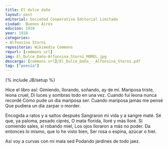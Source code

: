 ```yaml
---
title: El dulce daño
layout: post
editorial: Sociedad Cooperativa Editorial Limitada
ciudad:  Buenos Aires
edicion: 1918
year: 1918
categories: 
- Alfonsina Storni
repositorio: Wikimedia Commons
repurl: [commons url]
img: El_Dulce_Daño-Alfonsina_Storni_MOREL.jpg
descarga: [commons url]/El_Dulce_Daño_-_Alfonsina_Storni.pdf
tag: ["poesía"]
---
```

{% include JB/setup %}

Hice el libro así:
Gimiendo, llorando, soñando, ay de mí.
Mariposa triste, leona cruel,
Di luces y sombras todo en una vez.
Cuando fui leona nunca recordé
Cómo pude un día mariposa ser.
Cuando mariposa jamás me pensé
Que pudiera un día zarpar o morder.

Encogida a ratos y a saltos después
Sangraron mi vida y a sangre maté.
Sé que, ya paloma, pesado ciprés,
O mata florida, lloré y más lloré.
Si comiendo sales, si robando miel,
Los ojos lloraron a más no poder.
Da entonces lo mismo, que lo he visto bien,
Ser rosa o espina, azúcar o hiel.

Así voy a curvas con mi mala sed
Podando jardines de todo jaez.